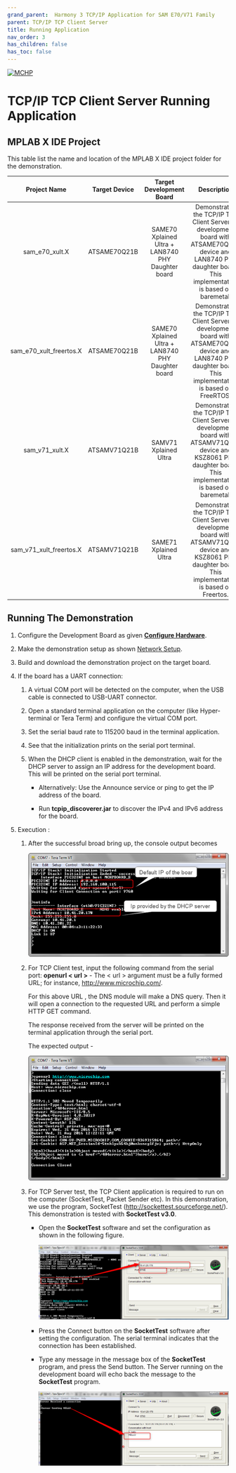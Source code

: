 ```yaml
---
grand_parent:  Harmony 3 TCP/IP Application for SAM E70/V71 Family
parent: TCP/IP TCP Client Server
title: Running Application
nav_order: 3
has_children: false
has_toc: false
---
```

[![MCHP](https://www.microchip.com/ResourcePackages/Microchip/assets/dist/images/logo.png)](https://www.microchip.com)

# TCP/IP TCP Client Server Running Application

## MPLAB X IDE Project

This table list the name and location of the MPLAB X IDE project folder for the demonstration.

|Project Name|  Target Device|  Target Development Board | Description  |
|:-------------:|:---------:|:---------:|:---------:|
|sam_e70_xult.X | ATSAME70Q21B | SAME70 Xplained Ultra + LAN8740 PHY Daughter board | Demonstrates the TCP/IP TCP Client Server on development board with ATSAME70Q21B device and LAN8740 PHY daughter board. This implementation is based on baremetal. |
|sam_e70_xult_freertos.X | ATSAME70Q21B | SAME70 Xplained Ultra + LAN8740 PHY Daughter board | Demonstrates the TCP/IP TCP Client Server on development board with ATSAME70Q21B device and LAN8740 PHY daughter board. This implementation is based on FreeRTOS. |
|sam_v71_xult.X | ATSAMV71Q21B | SAMV71 Xplained Ultra | Demonstrates the TCP/IP TCP Client Server on development board with ATSAMV71Q21B device and KSZ8061 PHY daughter board. This implementation is based on baremetal.  |
|sam_v71_xult_freertos.X | ATSAMV71Q21B | SAME71 Xplained Ultra | Demonstrates the TCP/IP TCP Client Server on development board with ATSAMV71Q21B device and KSZ8061 PHY daughter board. This implementation is based on Freertos.  |

## Running The Demonstration

1. Configure the Development Board as given  **[Configure Hardware](readme_hardware_configuration.md)**.

2. Make the demonstration setup as shown [Network Setup](../../readme.md).

3. Build and download the demonstration project on the target board.

4. If the board has a UART connection:

    1. A virtual COM port will be detected on the computer, when the USB cable is connected to USB-UART connector.

    2. Open a standard terminal application on the computer (like Hyper-terminal or Tera Term) and configure the virtual COM port.

    3. Set the serial baud rate to 115200 baud in the terminal application.

    4. See that the initialization prints on the serial port terminal.

    5. When the DHCP client is enabled in the demonstration, wait for the DHCP server to assign an IP address for the development board. This will be printed on the serial port terminal.

		* Alternatively: Use the Announce service or ping to get the IP address of the board.

        * Run **tcpip_discoverer.jar** to discover the IPv4 and IPv6 address for the board.
        
5. Execution :

    1. After the successful broad bring up, the console output becomes

        ![tcpip_tcp_client_server_project](images/dhcp_5.png)

    2. For TCP Client test, input the following command from the serial port: **openurl < url >** - The < url > argument must be a fully formed URL; for instance, http://www.microchip.com/.

        For this above URL , the DNS module will make a DNS query. Then it will open a connection to the requested URL and perform a simple HTTP GET command.

        The response received from the server will be printed on the terminal application through the serial port.

        The expected output -

        ![tcpip_tcp_client_server_project](images/http_put_6.png)

    3. For TCP Server test, the TCP Client application is required to run on the computer (SocketTest, Packet Sender etc). In this demonstration, we use the program, SocketTest (http://sockettest.sourceforge.net/). This demonstration is tested with **SocketTest v3.0**.

        * Open the **SocketTest** software and set the configuration as shown in the following figure.

            ![tcpip_tcp_client_server_project](images/enter_ip_7.png)

        *  Press the Connect button on the **SocketTest** software after setting the configuration. The serial terminal indicates that the connection has been established.

        * Type any message in the message box of the **SocketTest** program, and press the Send button. The Server running on the development board will echo back the message to the **SocketTest** program.

            ![tcpip_tcp_client_server_project](images/client_test_8.png)
